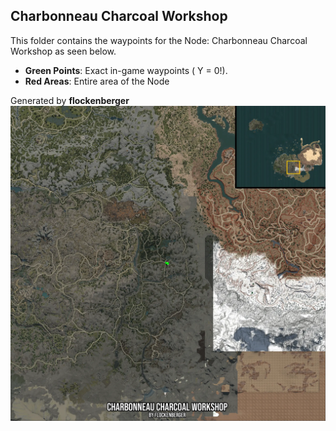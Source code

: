 ## Charbonneau Charcoal Workshop
This folder contains the waypoints for the Node: Charbonneau Charcoal Workshop as seen below.

- **Green Points**: Exact in-game waypoints ( Y = 0!).
- **Red Areas**: Entire area of the Node

Generated by **flockenberger**
![by_flockenberger](./Preview.webp)